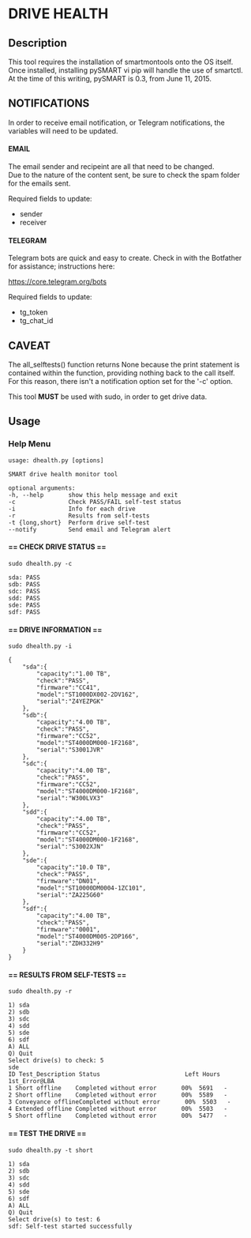 DRIVE HEALTH
===

Description
---
This tool requires the installation of smartmontools onto the OS itself.  
Once installed, installing pySMART vi pip will handle the use of smartctl.  
At the time of this writing, pySMART is 0.3, from June 11, 2015.  


NOTIFICATIONS
---
In order to receive email notification, or Telegram notifications, the  
variables will need to be updated.  

#### EMAIL
The email sender and recipeint are all that need to be changed.  
Due to the nature of the content sent, be sure to check the spam folder  
for the emails sent.  

Required fields to update:  
* sender
* receiver

#### TELEGRAM
Telegram bots are quick and easy to create. Check in with the Botfather  
for assistance; instructions here:  

https://core.telegram.org/bots

Required fields to update:  
* tg_token
* tg_chat_id


CAVEAT
---
The all_selftests() function returns None because the print statement is  
contained within the function, providing nothing back to the call itself.  
For this reason, there isn't a notification option set for the '-c' option.  

This tool **MUST** be used with sudo, in order to get drive data.  


Usage
---
### Help Menu

    usage: dhealth.py [options]

    SMART drive health monitor tool

    optional arguments:
    -h, --help       show this help message and exit
    -c               Check PASS/FAIL self-test status
    -i               Info for each drive
    -r               Results from self-tests
    -t {long,short}  Perform drive self-test
    --notify         Send email and Telegram alert


#### == CHECK DRIVE STATUS ==

    sudo dhealth.py -c

    sda: PASS
    sdb: PASS
    sdc: PASS
    sdd: PASS
    sde: PASS
    sdf: PASS


#### == DRIVE INFORMATION ==

    sudo dhealth.py -i

    {
        "sda":{
            "capacity":"1.00 TB",
            "check":"PASS",
            "firmware":"CC41",
            "model":"ST1000DX002-2DV162",
            "serial":"Z4YEZPGK"
        },
        "sdb":{
            "capacity":"4.00 TB",
            "check":"PASS",
            "firmware":"CC52",
            "model":"ST4000DM000-1F2168",
            "serial":"S3001JVR"
        },
        "sdc":{
            "capacity":"4.00 TB",
            "check":"PASS",
            "firmware":"CC52",
            "model":"ST4000DM000-1F2168",
            "serial":"W300LVX3"
        },
        "sdd":{
            "capacity":"4.00 TB",
            "check":"PASS",
            "firmware":"CC52",
            "model":"ST4000DM000-1F2168",
            "serial":"S3002XJN"
        },
        "sde":{
            "capacity":"10.0 TB",
            "check":"PASS",
            "firmware":"DN01",
            "model":"ST10000DM0004-1ZC101",
            "serial":"ZA225G60"
        },
        "sdf":{
            "capacity":"4.00 TB",
            "check":"PASS",
            "firmware":"0001",
            "model":"ST4000DM005-2DP166",
            "serial":"ZDH332H9"
        }
    }


#### == RESULTS FROM SELF-TESTS ==

    sudo dhealth.py -r

    1) sda
    2) sdb
    3) sdc
    4) sdd
    5) sde
    6) sdf
    A) ALL
    Q) Quit
    Select drive(s) to check: 5
    sde
    ID Test_Description Status                        Left Hours  1st_Error@LBA
    1 Short offline    Completed without error       00%  5691   -
    2 Short offline    Completed without error       00%  5589   -
    3 Conveyance offlineCompleted without error       00%  5503   -
    4 Extended offline Completed without error       00%  5503   -
    5 Short offline    Completed without error       00%  5477   -


#### == TEST THE DRIVE ==

    sudo dhealth.py -t short

    1) sda
    2) sdb
    3) sdc
    4) sdd
    5) sde
    6) sdf
    A) ALL
    Q) Quit
    Select drive(s) to test: 6
    sdf: Self-test started successfully



